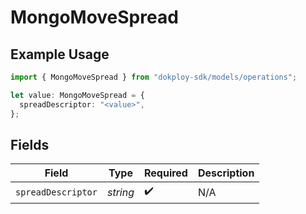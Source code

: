 # MongoMoveSpread

## Example Usage

```typescript
import { MongoMoveSpread } from "dokploy-sdk/models/operations";

let value: MongoMoveSpread = {
  spreadDescriptor: "<value>",
};
```

## Fields

| Field              | Type               | Required           | Description        |
| ------------------ | ------------------ | ------------------ | ------------------ |
| `spreadDescriptor` | *string*           | :heavy_check_mark: | N/A                |